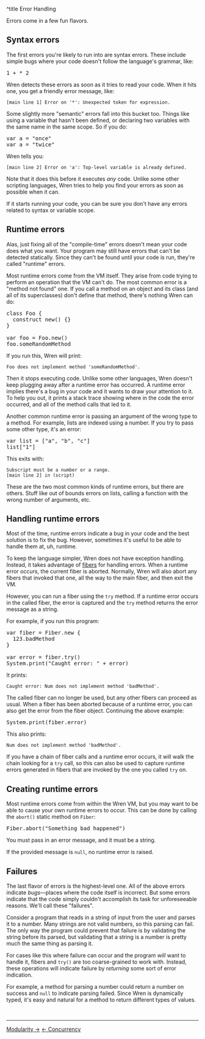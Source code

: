 ^title Error Handling

Errors come in a few fun flavors.

## Syntax errors

The first errors you're likely to run into are syntax errors. These include
simple bugs where your code doesn't follow the language's grammar, like:

<pre class="snippet">
1 + * 2
</pre>

Wren detects these errors as soon as it tries to read your code. When it hits
one, you get a friendly error message, like:

    [main line 1] Error on '*': Unexpected token for expression.

Some slightly more "semantic" errors fall into this bucket too. Things like
using a variable that hasn't been defined, or declaring two variables with the
same name in the same scope. So if you do:

<pre class="snippet">
var a = "once"
var a = "twice"
</pre>

Wren tells you:

    [main line 2] Error on 'a': Top-level variable is already defined.

Note that it does this before it executes *any* code. Unlike some other
scripting languages, Wren tries to help you find your errors as soon as
possible when it can.

If it starts running your code, you can be sure you don't have any errors
related to syntax or variable scope.

## Runtime errors

Alas, just fixing all of the "compile-time" errors doesn't mean your code does
what you want. Your program may still have errors that can't be detected
statically. Since they can't be found until your code is run, they're called
"runtime" errors.

Most runtime errors come from the VM itself. They arise from code trying to
perform an operation that the VM can't do. The most common error is a "method
not found" one. If you call a method on an object and its class (and all of its
superclasses) don't define that method, there's nothing Wren can do:

<pre class="snippet">
class Foo {
  construct new() {}
}

var foo = Foo.new()
foo.someRandomMethod
</pre>

If you run this, Wren will print:

    Foo does not implement method 'someRandomMethod'.

Then it stops executing code. Unlike some other languages, Wren doesn't keep
plugging away after a runtime error has occurred. A runtime error implies
there's a bug in your code and it wants to draw your attention to it. To help
you out, it prints a stack trace showing where in the code the error occurred,
and all of the method calls that led to it.

Another common runtime error is passing an argument of the wrong type to a
method. For example, lists are indexed using a number. If you try to pass some
other type, it's an error:

<pre class="snippet">
var list = ["a", "b", "c"]
list["1"]
</pre>

This exits with:

    Subscript must be a number or a range.
    [main line 2] in (script)

These are the two most common kinds of runtime errors, but there are others.
Stuff like out of bounds errors on lists, calling a function with the wrong
number of arguments, etc.

## Handling runtime errors

Most of the time, runtime errors indicate a bug in your code and the best
solution is to fix the bug. However, sometimes it's useful to be able to handle
them at, uh, runtime.

To keep the language simpler, Wren does not have exception handling. Instead, it
takes advantage of [fibers][] for handling errors. When a runtime error occurs,
the current fiber is aborted. Normally, Wren will also abort any fibers that
invoked that one, all the way to the main fiber, and then exit the VM.

[fibers]: concurrency.html

However, you can run a fiber using the `try` method. If a runtime error occurs
in the called fiber, the error is captured and the `try` method returns the
error message as a string.

For example, if you run this program:

<pre class="snippet">
var fiber = Fiber.new {
  123.badMethod
}

var error = fiber.try()
System.print("Caught error: " + error)
</pre>

It prints:

    Caught error: Num does not implement method 'badMethod'.

The called fiber can no longer be used, but any other fibers can proceed as
usual. When a fiber has been aborted because of a runtime error, you can also
get the error from the fiber object. Continuing the above example:

<pre class="snippet">
System.print(fiber.error)
</pre>

This also prints:

    Num does not implement method 'badMethod'.

If you have a chain of fiber calls and a runtime error occurs, it will walk the
chain looking for a `try` call, so this can also be used to capture runtime
errors generated in fibers that are invoked by the one you called `try` on.

## Creating runtime errors

Most runtime errors come from within the Wren VM, but you may want to be able
to cause your own runtime errors to occur. This can be done by calling the
`abort()` static method on `Fiber`:

<pre class="snippet">
Fiber.abort("Something bad happened")
</pre>

You must pass in an error message, and it must be a string.

If the provided message is `null`, no runtime error is raised.

## Failures

The last flavor of errors is the highest-level one. All of the above errors
indicate *bugs*&mdash;places where the code itself is incorrect. But some
errors indicate that the code simply couldn't accomplish its task for
unforeseeable reasons. We'll call these "failures".

Consider a program that reads in a string of input from the user and parses it
to a number. Many strings are not valid numbers, so this parsing can fail. The
only way the program could prevent that failure is by validating the string
before its parsed, but validating that a string is a number is pretty much the
same thing as parsing it.

For cases like this where failure can occur and the program *will* want to
handle it, fibers and `try()` are too coarse-grained to work with. Instead,
these operations will indicate failure by *returning* some sort of error
indication.

For example, a method for parsing a number could return a number on success and
`null` to indicate parsing failed. Since Wren is dynamically typed, it's easy
and natural for a method to return different types of values.

<br><hr>
<a class="right" href="modularity.html">Modularity &rarr;</a>
<a href="concurrency.html">&larr; Concurrency</a>
